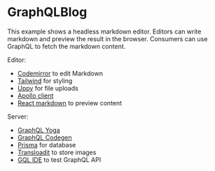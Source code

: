 # GraphQLBlog

This example shows a headless markdown editor. Editors can write markdown and preview the result in the browser. Consumers can use GraphQL to fetch the markdown content.

Editor:

- [Codemirror](https://codemirror.net) to edit Markdown
- [Tailwind](https://tailwindcss.com/) for styling
- [Uppy](https://uppy.io/) for file uploads
- [Apollo client](https://www.apollographql.com/docs/react/)
- [React markdown](https://github.com/remarkjs/react-markdown) to preview content

Server:

- [GraphQL Yoga](https://www.graphql-yoga.com/)
- [GraphQL Codegen](https://www.graphql-code-generator.com/)
- [Prisma](https://www.prisma.io/) for database
- [Transloadit](https://transloadit.com/) to store images
- [GQL IDE](https://gql.app/) to test GraphQL API
